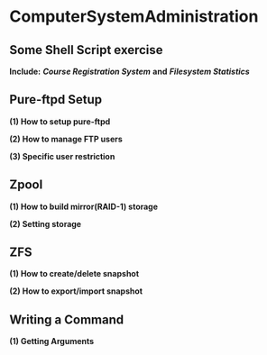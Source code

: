 # ComputerSystemAdministration

## Some Shell Script exercise
**Include:** ***Course Registration System*** **and** ***Filesystem Statistics***

## Pure-ftpd Setup
**(1) How to setup pure-ftpd**

**(2) How to manage FTP users**

**(3) Specific user restriction** 

## Zpool
**(1) How to build mirror(RAID-1) storage**

**(2) Setting storage**

## ZFS
**(1) How to create/delete snapshot**

**(2) How to export/import snapshot**

## Writing a Command
**(1) Getting Arguments**
